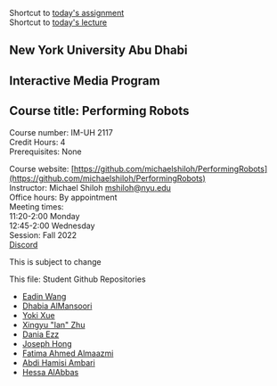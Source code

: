 Shortcut to [today's assignment](#todays-assignment)  
Shortcut to [today's lecture](#todays-lecture)

## New York University Abu Dhabi  
## Interactive Media Program
## Course title: Performing Robots
Course number: IM-UH 2117  
Credit Hours: 4     
Prerequisites: None     

Course website:
[https://github.com/michaelshiloh/PerformingRobots](https://github.com/michaelshiloh/PerformingRobots)  
Instructor: Michael Shiloh mshiloh@nyu.edu   
Office hours: By appointment    
Meeting times:    
11:20-2:00 Monday     
12:45-2:00 Wednesday     
Session: Fall 2022       
[Discord](https://discord.gg/mFJ5fqKk)

This is subject to change

This file: Student Github Repositories
- [Eadin Wang](https://github.com/EadinWang/performing-robots)
- [Dhabia AlMansoori](https://github.com/DhabiaKM/Performing-Robots-Fall-2022)
- [Yoki Xue](https://github.com/YokiXue/performingRobots)
- [Xingyu "Ian" Zhu](https://github.com/ZxYankee/Performing-Robots)
- [Dania Ezz](https://github.com/daniaezz/Performing-Robots)
- [Joseph Hong](https://github.com/jhongover9000/performing-robots)
- [Fatima Ahmed Almaazmi](https://github.com/FatimaAlmaazmi/performingRobots)
- [Abdi Hamisi Ambari](https://github.com/Alphaam/PerformingRobots)
- [Hessa AlAbbas](https://github.com/hessaala/performingRobots)
